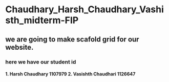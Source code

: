# Chaudhary_Harsh_Chaudhary_Vashisth_midterm-FIP
## we are going to make scafold grid for our website.
### here we have our student id 
#### 1. Harsh Chaudhary 1107979 2. Vasishth Chaudhari 1126647
